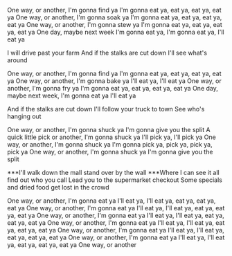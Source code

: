 One way, or another, I'm gonna find ya
I'm gonna eat ya, eat ya, eat ya, eat ya
One way, or another, I'm gonna soak ya
I'm gonna eat ya, eat ya, eat ya, eat ya
One way, or another, I'm gonna stew ya
I'm gonna eat ya, eat ya, eat ya, eat ya
One day, maybe next week
I'm gonna eat ya, I'm gonna eat ya, I'll eat ya

I will drive past your farm
And if the stalks are cut down
I'll see what's around

One way, or another, I'm gonna find ya
I'm gonna eat ya, eat ya, eat ya, eat ya
One way, or another, I'm gonna bake ya
I'll eat ya, I'll eat ya
One way, or another, I'm gonna fry ya
I'm gonna eat ya, eat ya, eat ya, eat ya
One day, maybe next week, I'm gonna eat ya
I'll eat ya

And if the stalks are cut down
I'll follow your truck to town
See who's hanging out

One way, or another, I'm gonna shuck ya
I'm gonna give you the split
A quick little pick or another, I'm gonna shuck ya
I'll pick ya, I'll pick ya
One way, or another, I'm gonna shuck ya
I'm gonna pick ya, pick ya, pick ya, pick ya
One way, or another, I'm gonna shuck ya
I'm gonna give you the split

***I'll walk down the mall
stand over by the wall
***Where I can see it all
find out who you call
Lead you to
the supermarket checkout
Some specials and dried food
get lost in the crowd

One way, or another, I'm gonna eat ya
I'll eat ya, I'll eat ya, eat ya, eat ya, eat ya
One way, or another, I'm gonna eat ya
I'll eat ya, I'll eat ya, eat ya, eat ya, eat ya
One way, or another, I'm gonna eat ya
I'll eat ya, I'll eat ya, eat ya, eat ya, eat ya
One way, or another, I'm gonna eat ya
I'll eat ya, I'll eat ya, eat ya, eat ya, eat ya
One way, or another, I'm gonna eat ya
I'll eat ya, I'll eat ya, eat ya, eat ya, eat ya
One way, or another, I'm gonna eat ya
I'll eat ya, I'll eat ya, eat ya, eat ya, eat ya
One way, or another